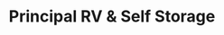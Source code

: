 ---
title: "Principal RV & Self Storage"
url: /battle-ground/principal-rv-und-self-storage/
shop: Mieten
---
